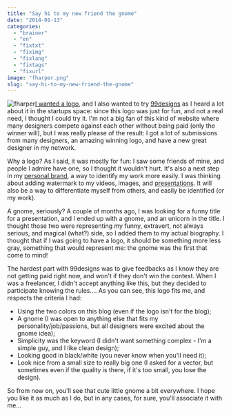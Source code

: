 ```yaml
---
title: "Say hi to my new friend the gnome"
date: "2014-01-13"
categories: 
  - "brainer"
  - "en"
  - "fixtxt"
  - "fiximg"
  - "fixlang"
  - "fixtags"
  - "fixurl"
image: "fharper.png"
slug: "say-hi-to-my-new-friend-the-gnome"
---
```


![fharper](images/fharper.png)[I wanted a logo](https://fred.dev/i-want-a-logo-any-designer-out-there/ "I want a logo, any designer out there?"), and I also wanted to try [99designs](https://99designs.ca "99Designs website") as I heard a lot about it in the startups space: since this logo was just for fun, and not a real need, I thought I could try it. I'm not a big fan of this kind of website where many designers compete against each other without being paid (only the winner will), but I was really please of the result: I got a lot of submissions from many designers, an amazing winning logo, and have a new great designer in my network.

Why a logo? As I said, it was mostly for fun: I saw some friends of mine, and people I admire have one, so I thought it wouldn't hurt. It's also a next step in my [personal brand](https://fred.dev/im-working-on-a-personal-branding-book-for-developers/ "I’m working on a personal branding book for developers"), a way to identify my work more easily. I was thinking about adding watermark to my videos, images, and [presentations](http://fred.dev/speaking/ "Speaking page on my site"). It will also be a way to differentiate myself from others, and easily be identified (or my work).

A gnome, seriously? A couple of months ago, I was looking for a funny title for a presentation, and I ended up with a gnome, and an unicorn in the title. I thought those two were representing my funny, extravert, not always serious, and magical (what?) side, so I added them to my actual biography. I thought that if I was going to have a logo, it should be something more less gray, something that would represent me: the gnome was the first that come to mind!

The hardest part with 99designs was to give feedbacks as I know they are not getting paid right now, and won't if they don't win the contest. When I was a freelancer, I didn't accept anything like this, but they decided to participate knowing the rules.... As you can see, this logo fits me, and respects the criteria I had:

- Using the two colors on this blog (even if the logo isn't for the blog);
- A gnome (I was open to anything else that fits my personality/job/passions, but all designers were excited about the gnome idea);
- Simplicity was the keyword (I didn't want something complex - I'm a simple guy, and I like clean design);
- Looking good in black/white (you never know when you'll need it);
- Look nice from a small size to really big one (I asked for a vector, but sometimes even if the quality is there, if it's too small, you lose the design).

So from now on, you'll see that cute little gnome a bit everywhere. I hope you like it as much as I do, but in any cases, for sure, you'll associate it with me...
